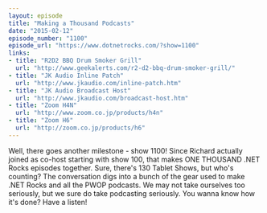 ```yaml
---
layout: episode
title: "Making a Thousand Podcasts"
date: "2015-02-12"
episode_number: "1100"
episode_url: "https://www.dotnetrocks.com/?show=1100"
links:
- title: "R2D2 BBQ Drum Smoker Grill"
  url: "http://www.geekalerts.com/r2-d2-bbq-drum-smoker-grill/"
- title: "JK Audio Inline Patch"
  url: "http://www.jkaudio.com/inline-patch.htm"
- title: "JK Audio Broadcast Host"
  url: "http://www.jkaudio.com/broadcast-host.htm"
- title: "Zoom H4N"
  url: "http://www.zoom.co.jp/products/h4n"
- title: "Zoom H6"
  url: "http://zoom.co.jp/products/h6"
---
```


Well, there goes another milestone - show 1100! Since Richard actually joined as co-host starting with show 100, that makes ONE THOUSAND .NET Rocks episodes together. Sure, there's 130 Tablet Shows, but who's counting? The conversation digs into a bunch of the gear used to make .NET Rocks and all the PWOP podcasts. We may not take ourselves too seriously, but we sure do take podcasting seriously. You wanna know how it's done? Have a listen!
